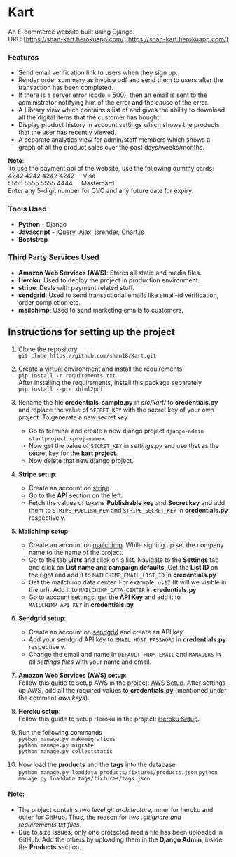 # Kart

An E-commerce website built using Django.  
URL: [https://shan-kart.herokuapp.com/](https://shan-kart.herokuapp.com/)

### Features

- Send email verification link to users when they sign up.
- Render order summary as invoice pdf and send them to users after the transaction has been completed.
- If there is a server error (code = 500), then an email is sent to the administrator notifying him of the error and the cause of the error.
- A Library view which contains a list of and gives the ability to download all the digital items that the customer has bought.
- Display product history in account settings which shows the products that the user has recently viewed.
- A separate analytics view for admin/staff members which shows a graph of all the product sales over the past days/weeks/months.

**Note**:  
To use the payment api of the website, use the following dummy cards:  
4242 4242 4242 4242&nbsp;&nbsp;&nbsp;&nbsp;&nbsp;Visa  
5555 5555 5555 4444&nbsp;&nbsp;&nbsp;&nbsp;&nbsp;Mastercard  
Enter any 5-digit number for CVC and any future date for expiry.

### Tools Used

- **Python** - Django
- **Javascript** - jQuery, Ajax, jsrender, Chart.js
- **Bootstrap**

### Third Party Services Used

- **Amazon Web Services (AWS)**: Stores all static and media files.
- **Heroku**: Used to deploy the project in production environment.
- **stripe**: Deals with payment related stuff.
- **sendgrid**: Used to send transactional emails like email-id verification, order completion etc.
- **mailchimp**: Used to send marketing emails to customers.

## Instructions for setting up the project

1. Clone the repository  
   `git clone https://github.com/shan18/Kart.git`

2. Create a virtual environment and install the requirements  
   `pip install -r requirements.txt`  
   After installing the requirements, install this package separately  
   `pip install --pre xhtml2pdf`

3. Rename the file **credentials-sample.py** in _src/kart/_ to **credentials.py** and replace the value of `SECRET_KEY` with the secret key of your own project. To generate a new secret key

   - Go to terminal and create a new django project `django-admin startproject <proj-name>`.
   - Now get the value of `SECRET_KEY` in _settings.py_ and use that as the secret key for the **kart project**.
   - Now delete that new django project.

4. **Stripe setup**:

   - Create an account on [stripe](https://stripe.com/).
   - Go to the **API** section on the left.
   - Fetch the values of tokens **Publishable key** and **Secret key** and add them to `STRIPE_PUBLISH_KEY` and `STRIPE_SECRET_KEY` in **credentials.py** respectively.

5. **Mailchimp setup**:

   - Create an account on [mailchimp](https://mailchimp.com/). While signing up set the company name to the name of the project.
   - Go to the tab **Lists** and click on a list. Navigate to the **Settings** tab and click on **List name and campaign defaults**. Get the **List ID** on the right and add it to `MAILCHIMP_EMAIL_LIST_ID` in **credentials.py**
   - Get the mailchimp data center. For example: `us17` (It will we visible in the url). Add it to `MAILCHIMP_DATA_CENTER` in **credentials.py**
   - Go to account settings, get the **API Key** and add it to `MAILCHIMP_API_KEY` in **credentials.py**

6. **Sendgrid setup**:

   - Create an account on [sendgrid](https://sendgrid.com/) and create an API key.
   - Add your sendgrid API key to `EMAIL_HOST_PASSWORD` in **credentials.py** respectively.
   - Change the email and name in `DEFAULT_FROM_EMAIL` and `MANAGERS` in all _settings files_ with your name and email.

7. **Amazon Web Services (AWS) setup**:  
   Follow this guide to setup AWS in the project: [AWS Setup](notes/aws_setup.md). After settings up AWS, add all the required values to **credentials.py** (mentioned under the comment _aws keys_).

8. **Heroku setup**:  
   Follow this guide to setup Heroku in the project: [Heroku Setup](notes/heroku_setup.md).

9. Run the following commands  
   `python manage.py makemigrations`  
   `python manage.py migrate`  
   `python manage.py collectstatic`

10. Now load the **products** and the **tags** into the database  
    `python manage.py loaddata products/fixtures/products.json`
    `python manage.py loaddata tags/fixtures/tags.json`

#### Note:

- The project contains _two level git architecture_, inner for heroku and outer for GitHub. Thus, the reason for _two .gitignore and requirements.txt files_.
- Due to size issues, only one protected media file has been uploaded in GitHub. Add the others by uploading them in the **Django Admin**, inside the **Products** section.
